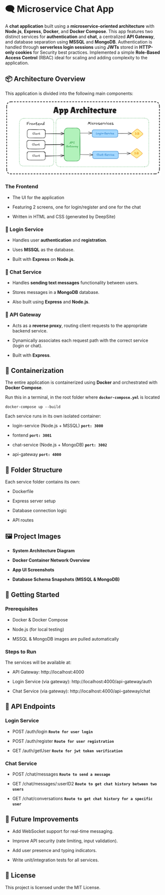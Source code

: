 🗨️ Microservice Chat App
=========================

A **chat application** built using a **microservice-oriented architecture** with **Node.js**, **Express**, **Docker**, and **Docker Compose**. This app features two distinct services for **authentication** and **chat**, a centralized **API Gateway**, and database separation using **MSSQL** and **MongoDB**. Authentication is handled through **serverless login sessions** using **JWTs** stored in **HTTP-only cookies** for Security best practices. Implemented a simple **Role-Based Access Control** (RBAC) ideal for scaling and adding complexity to the application.

📦 Architecture Overview
------------------------

This application is divided into the following main components:

![alt text](./utils-presentation/App-Arhitecture.png)

### The Frontend

*  The UI for the application

*  Featuring 2 screens, one for login/register and one for the chat

*  Written in HTML and CSS (generated by DeepSite)

### 🔐 Login Service

*   Handles user **authentication** and **registration**.
    
*   Uses **MSSQL** as the database.
    
*   Built with **Express** on **Node.js**.
    

### 💬 Chat Service

*   Handles **sending text messages** functionality between users.
    
*   Stores messages in a **MongoDB** database.
    
*   Also built using **Express** and **Node.js**.
    

### 🔀 API Gateway

*   Acts as a **reverse proxy**, routing client requests to the appropriate backend service.
    
*   Dynamically associates each request path with the correct service (login or chat).
    
*   Built with **Express**.
    

🐳 Containerization
-------------------

The entire application is containerized using **Docker** and orchestrated with **Docker Compose**.

Run this in a terminal, in the root folder where **`docker-compose.yml`** is located

```terminal
docker-compose up --build
```

Each service runs in its own isolated container:

*   login-service (Node.js + MSSQL) **`port: 3000`**
    
*   fontend **`port: 3001`**
  
*   chat-service (Node.js + MongoDB) **`port: 3002`**
    
*   api-gateway **`port: 4000`**

    

📁 Folder Structure
-------------------




Each service folder contains its own:

*   Dockerfile
    
*   Express server setup
    
*   Database connection logic
    
*   API routes
    

🖼️ Project Images
------------------



*   **System Architecture Diagram**
    
*   **Docker Container Network Overview**
    
*   **App UI Screenshots**
    
*   **Database Schema Snapshots (MSSQL & MongoDB)**
    

🚀 Getting Started
------------------

### Prerequisites

*   Docker & Docker Compose
    
*   Node.js (for local testing)
    
*   MSSQL & MongoDB images are pulled automatically
    

### Steps to Run

The services will be available at:

*   API Gateway: http://localhost:4000
    
*   Login Service (via gateway): http://localhost:4000/api-gateway/auth
    
*   Chat Service (via gateway): http://localhost:4000/api-gateway/chat
    

🧪 API Endpoints
----------------

### Login Service

*   POST /auth/login **`Route for user login`**

*   POST /auth/register **`Route for user registration`**
    
*   GET /auth/getUser **`Route for jwt token verification`**


### Chat Service

*   POST /chat/messages   **`Route to send a message`**
    
*   GET /chat/messages/:userID2  **`Route to get chat history between two users`**

*   GET /chat/conversations  **`Route to get chat history for a specific user`**
    

📌 Future Improvements
----------------------

*   Add WebSocket support for real-time messaging.
    
*   Improve API security (rate limiting, input validation).
    
*   Add user presence and typing indicators.
    
*   Write unit/integration tests for all services.
    

📄 License
----------

This project is licensed under the MIT License.
